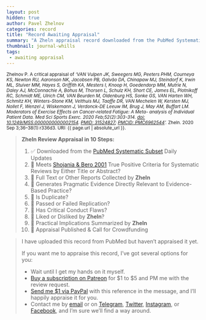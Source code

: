 ```yaml
---
layout: post
hidden: true
author: Pavel Zhelnov
categories: record
title: "Record Awaiting Appraisal"
summary: "A Zheln appraisal record downloaded from the PubMed Systematic Subset daily updates."
thumbnail: journal-whills
tags:
 - awaiting appraisal
---
```


<small id="citation">Zhelnov P. A critical appraisal of _‘VAN Vulpen JK, Sweegers MG, Peeters PHM, Courneya KS, Newton RU, Aaronson NK, Jacobsen PB, Galvão DA, Chinapaw MJ, Steindorf K, Irwin ML, Stuiver MM, Hayes S, Griffith KA, Mesters I, Knoop H, Goedendorp MM, Mutrie N, Daley AJ, McConnachie A, Bohus M, Thorsen L, Schulz KH, Short CE, James EL, Plotnikoff RC, Schmidt ME, Ulrich CM, VAN Beurden M, Oldenburg HS, Sonke GS, VAN Harten WH, Schmitz KH, Winters-Stone KM, Velthuis MJ, Taaffe DR, VAN Mechelen W, Kersten MJ, Nollet F, Wenzel J, Wiskemann J, Verdonck-DE Leeuw IM, Brug J, May AM, Buffart LM. Moderators of Exercise Effects on Cancer-related Fatigue: A Meta- analysis of Individual Patient Data. Med Sci Sports Exerc. 2020 Feb;52(2):303-314. [doi: 10.1249/MSS.0000000000002154](https://doi.org/10.1249/MSS.0000000000002154). [PMID: 31524827](https://pubmed.gov/31524827); [PMCID: PMC6962544](https://ncbi.nlm.nih.gov/pmc/PMC6962544)’._ Zheln. 2020 Sep 3;36–38(1):r336d3. URI: {{ page.url | absolute_url }}.</small>

> **Zheln Review Appraisal in 10 Steps:**
>
> 1. ✅ Downloaded from the [PubMed Systematic Subset](https://github.com/p1m-ortho/qs-global-ortho-search-queries/blob/global-sr-query/README.md) Daily Updates
> 2. 🔄 Meets [Shojania & Bero 2001](https://www.researchgate.net/publication/11820967_Taking_Advantage_of_the_Explosion_of_Systematic_Reviews_An_Efficient_MEDLINE_Search_Strategy) True Positive Criteria for Systematic Reviews by Either Title or Abstract?
> 3. 🔄 Full Text or Other Reports Collected by **Zheln**
> 4. 🔄 Generates Pragmatic Evidence Directly Relevant to Evidence-Based Practice?
> 5. 🔄 Is Duplicate?
> 6. 🔄 Passed or Failed Replication?
> 7. 🔄 Has Critical Conduct Flaws?
> 8. 🔄 Liked or Disliked by **Zheln**?
> 9. 🔄 Practical Implications Summarized by **Zheln**
> 10. 🔄 Appraisal Published & Call for Crowdfunding

> I have uploaded this record from PubMed but haven’t appraised it yet.
>
> If you want me to appraise this record, I’ve got several options for you:
> * Wait until I get my hands on it myself.
> * [Buy a subscription on Patreon](https://patreon.com/zheln) for $1 to $5 and PM me with the review request.
> * [Send me $1 via PayPal](https://paypal.me/pjelnov) with this reference in the message, and I’ll happily appraise it for you.
> * Contact me by [email](mailto:pavel@zheln.com) or on [Telegram](https://t.me/drzhelnov), [Twitter](https://twitter.com/drzhelnov), [Instagram](https://instagram.com/igzheln), or [Facebook](https://facebook.com/drzhelnov), and I’m sure we’ll find a way around.
